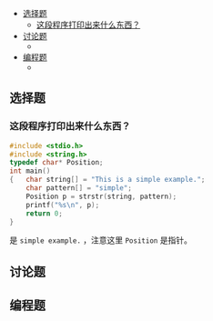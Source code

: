 
<!-- @import "[TOC]" {cmd="toc" depthFrom=1 depthTo=6 orderedList=false} -->

<!-- code_chunk_output -->

- [选择题](#选择题)
  - [这段程序打印出来什么东西？](#这段程序打印出来什么东西)
- [讨论题](#讨论题)
  - [](#)
- [编程题](#编程题)
  - [](#-1)

<!-- /code_chunk_output -->

## 选择题

### 这段程序打印出来什么东西？

```cpp
#include <stdio.h>
#include <string.h>
typedef char* Position;
int main()
{   char string[] = "This is a simple example.";
    char pattern[] = "simple";
    Position p = strstr(string, pattern);
    printf("%s\n", p);
    return 0;
}
```

是 `simple example.` ，注意这里 `Position` 是指针。

## 讨论题

### 

## 编程题

### 
